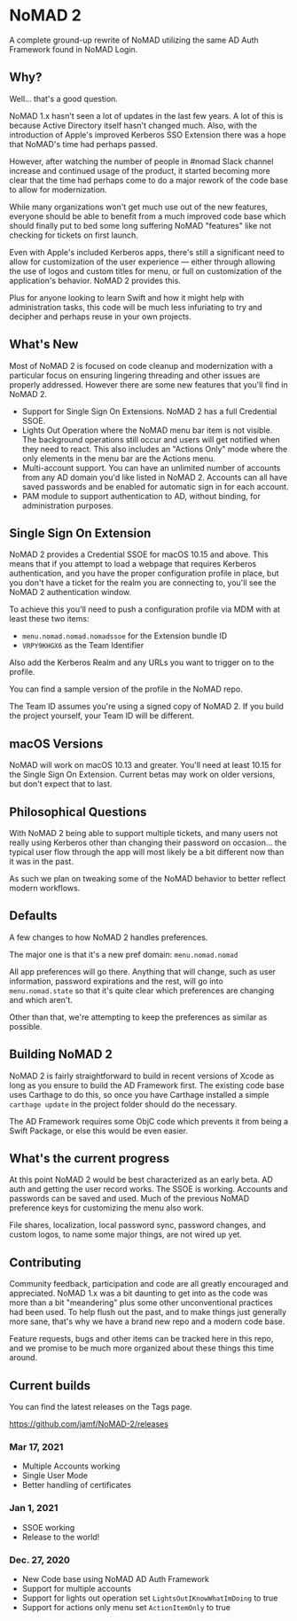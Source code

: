 #  NoMAD 2

A complete ground-up rewrite of NoMAD utilizing the same AD Auth Framework found in NoMAD Login.

## Why?

Well... that's a good question. 

NoMAD 1.x hasn't seen a lot of updates in the last few years. A lot of this is because Active Directory itself hasn't changed much. Also, with the introduction of Apple's improved Kerberos SSO Extension there was a hope that NoMAD's time had perhaps passed.

However, after watching the number of people in #nomad Slack channel increase and continued usage of the product, it started becoming more clear that the time had perhaps come to do a major rework of the code base to allow for modernization.

While many organizations won't get much use out of the new features, everyone should be able to benefit from a much improved code base which should finally put to bed some long suffering NoMAD "features" like not checking for tickets on first launch.

Even with Apple's included Kerberos apps, there's still a significant need to allow for customization of the user experience — either through allowing the use of logos and custom titles for menu, or full on customization of the application's behavior. NoMAD 2 provides this.

Plus for anyone looking to learn Swift and how it might help with administration tasks, this code will be much less infuriating to try and decipher and perhaps reuse in your own projects.

## What's New

Most of NoMAD 2 is focused on code cleanup and modernization with a particular focus on ensuring lingering threading and other issues are properly addressed. However there are some new features that you'll find in NoMAD 2.

- Support for Single Sign On Extensions. NoMAD 2 has a full Credential SSOE.
- Lights Out Operation where the NoMAD menu bar item is not visible.  The background operations still occur and users will get notified when they need to react. This also includes an "Actions Only" mode where the only elements in the menu bar are the Actions menu.
- Multi-account support. You can have an unlimited number of accounts from any AD domain you'd like listed in NoMAD 2. Accounts can all have saved passwords and be enabled for automatic sign in for each account.
- PAM module to support authentication to AD, without binding, for administration purposes.

## Single Sign On Extension

NoMAD 2 provides a Credential SSOE for macOS 10.15 and above. This means that if you attempt to load a webpage that requires Kerberos authentication, and you have the proper configuration profile in place, but you don't have a ticket for the realm you are connecting to, you'll see the NoMAD 2 authentication window.

To achieve this you'll need to push a configuration profile via MDM with at least these two items:

- `menu.nomad.nomad.nomadssoe` for the Extension bundle ID
- `VRPY9KHGX6` as the Team Identifier

Also add the Kerberos Realm and any URLs you want to trigger on to the profile.

You can find a sample version of the profile in the NoMAD repo.

The Team ID assumes you're using a signed copy of NoMAD 2. If you build the project yourself, your Team ID will be different.

## macOS Versions

NoMAD will work on macOS 10.13 and greater. You'll need at least 10.15 for the Single Sign On Extension. Current betas may work on older versions, but don't expect that to last.

## Philosophical Questions

With NoMAD 2 being able to support multiple tickets, and many users not really using Kerberos other than changing their password on occasion... the typical user flow through the app will most likely be a bit different now than it was in the past.

As such we plan on tweaking some of the NoMAD behavior to better reflect modern workflows.

## Defaults

A few changes to how NoMAD 2 handles preferences.

The major one is that it's a new pref domain: `menu.nomad.nomad`

All app preferences will go there. Anything that will change, such as user information, password expirations and the rest, will go into `menu.nomad.state` so that it's quite clear which preferences are changing and which aren't.

Other than that, we're attempting to keep the preferences as similar as possible.

## Building NoMAD 2

NoMAD 2 is fairly straightforward to build in recent versions of Xcode as long as you ensure to build the AD Framework first. The existing code base uses Carthage to do this, so once you have Carthage installed a simple `carthage update` in the project folder should do the necessary.

The AD Framework requires some ObjC code which prevents it from being a Swift Package, or else this would be even easier.

## What's the current progress

At this point NoMAD 2 would be best characterized as an early beta. AD auth and getting the user record works. The SSOE is working. Accounts and passwords can be saved and used. Much of the previous NoMAD preference keys for customizing the menu also work.

File shares, localization, local password sync, password changes, and custom logos, to name some major things, are not wired up yet.

## Contributing

Community feedback, participation and code are all greatly encouraged and appreciated. NoMAD 1.x was a bit daunting to get into as the code was more than a bit "meandering" plus some other unconventional practices had been used. To help flush out the past, and to make things just generally more sane, that's why we have a brand new repo and a modern code base.

Feature requests, bugs and other items can be tracked here in this repo, and we promise to be much more organized about these things this time around.

## Current builds

You can find the latest releases on the Tags page.

https://github.com/jamf/NoMAD-2/releases

### Mar 17, 2021

- Multiple Accounts working
- Single User Mode
- Better handling of certificates

### Jan 1, 2021

- SSOE working
- Release to the world!

### Dec. 27, 2020

- New Code base using NoMAD AD Auth Framework
- Support for multiple accounts
- Support for lights out operation
    set `LightsOutIKnowWhatImDoing` to true
- Support for actions only menu
    set `ActionItemOnly` to true
